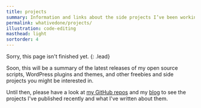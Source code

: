 ```yaml
---
title: projects
summary: Information and links about the side projects I’ve been working on.
permalink: whativedone/projects/
illustration: code-editing
masthead: light
sortorder: 4
---
```


Sorry, this page isn't finished yet.
{: .lead}

Soon, this will be a summary of the latest releases of my open source scripts, WordPress plugins and themes, and other freebies and side projects you might be interested in.

Until then, please have a look at [my GitHub repos](https://github.com/cjbarnes/ "Find me on GitHub") and my [blog](/blog/) to see the projects I've published recently and what I've written about them.